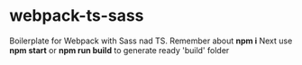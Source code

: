 # webpack-ts-sass

Boilerplate for Webpack with Sass nad TS.
Remember about **npm i**
Next use **npm start** or **npm run build** to generate ready 'build' folder

